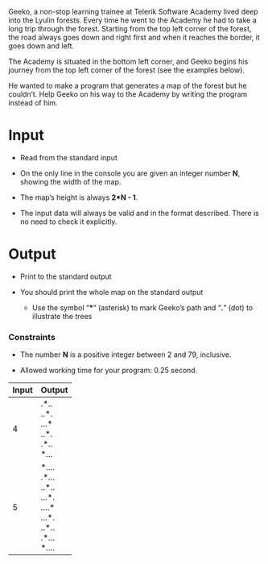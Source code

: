 Geeko, a non-stop learning trainee at Telerik Software Academy lived deep into the Lyulin forests. Every time he went to the Academy he had to take a long trip through the forest. Starting from the top left corner of the forest, the road always goes down and right first and when it reaches the border, it goes down and left.

The Academy is situated in the bottom left corner, and Geeko begins his journey from the top left corner of the forest (see the examples below).

He wanted to make a program that generates a map of the forest but he couldn’t. Help Geeko on his way to the Academy by writing the program instead of him.

# Input 

- Read from the standard input

- On the only line in the console you are given an integer number **N**, showing the width of the map. 
- The map’s height is always **2\*N - 1**.

- The input data will always be valid and in the format described. There is no need to check it explicitly.

# Output 

- Print to the standard output

- You should print the whole map on the standard output
  - Use the symbol “**\***” (asterisk) to mark Geeko’s path and “**.**” (dot) to illustrate the trees

### Constraints

-   The number **N** is a positive integer between 2 and 79, inclusive.

-   Allowed working time for your program: 0.25 second.

| Input | Output |
| ----- | ------ |
| 4     | .\*..<br/>..\*.<br/>...\*<br/>..\*.<br/>.\*..<br/>\*... |
| 5     | \*....<br/>.\*...<br/>..\*..<br/>...\*.<br/>....\*<br/>...\*.<br/>..\*..<br/>.\*...<br/>\*.... |


